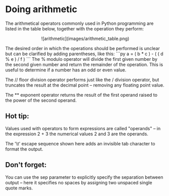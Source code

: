 # Doing arithmetic

The arithmetical operators commonly used in Python programming are listed in
the table below, together with the operation they perform:
<p align="center">
![arithmetic](images/arithmetic_table.png)
</p>
The desired order in which the operations should be performed is unclear
but can be clarified by adding parentheses, like this:
```py
a = ( b * c ) - ( ( d % e ) / f )
```
The % modulo operator will divide the first given number by the second given
number and return the remainder of the operation. This is useful to determine
if a number has an odd or even value.

The // floor division operator performs just like the / division operator, but
truncates the result at the decimal point – removing any floating point value.

The ** exponent operator returns the result of the first operand raised to the
power of the second operand.

## Hot tip:
Values used with operators to form expressions are called "operands" – in the
expression 2 + 3 the numerical values 2 and 3 are the operands.

The '\t' escape sequence shown here adds an invisible tab 
character to format the output.

## Don't forget:
You can use the sep parameter to explicitly specify the separation
between output – here it specifies no spaces by assigning two 
unspaced single quote marks.



